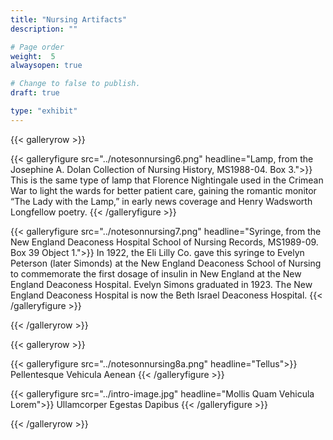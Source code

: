 ```yaml
---
title: "Nursing Artifacts"
description: ""

# Page order
weight:  5
alwaysopen: true

# Change to false to publish.
draft: true

type: "exhibit"
---
```


{{< galleryrow >}}

{{< galleryfigure src="../notesonnursing6.png"
           headline="Lamp, from the Josephine A. Dolan Collection of Nursing History, MS1988-04. Box 3.">}} This is the same type of lamp that Florence Nightingale used in the Crimean War to light the wards for better patient care, gaining the romantic monitor “The Lady with the Lamp,” in early news coverage and Henry Wadsworth Longfellow poetry.
{{< /galleryfigure >}}

{{< galleryfigure src="../notesonnursing7.png"
           headline="Syringe, from the New England Deaconess Hospital School of Nursing Records, MS1989-09. Box 39 Object 1.">}} In 1922, the Eli Lilly Co. gave this syringe to Evelyn Peterson (later Simonds) at the New England Deaconess School of Nursing to commemorate the first dosage of insulin in New England at the New England Deaconess Hospital. Evelyn Simons graduated in 1923. The New England Deaconess Hospital is now the Beth Israel Deaconess Hospital.
{{< /galleryfigure >}}

{{< /galleryrow >}}

{{< galleryrow >}}

{{< galleryfigure src="../notesonnursing8a.png"
           headline="Tellus">}} Pellentesque Vehicula Aenean
{{< /galleryfigure >}}

{{< galleryfigure src="../intro-image.jpg"
           headline="Mollis Quam Vehicula Lorem">}} Ullamcorper Egestas Dapibus
{{< /galleryfigure >}}

{{< /galleryrow >}}
